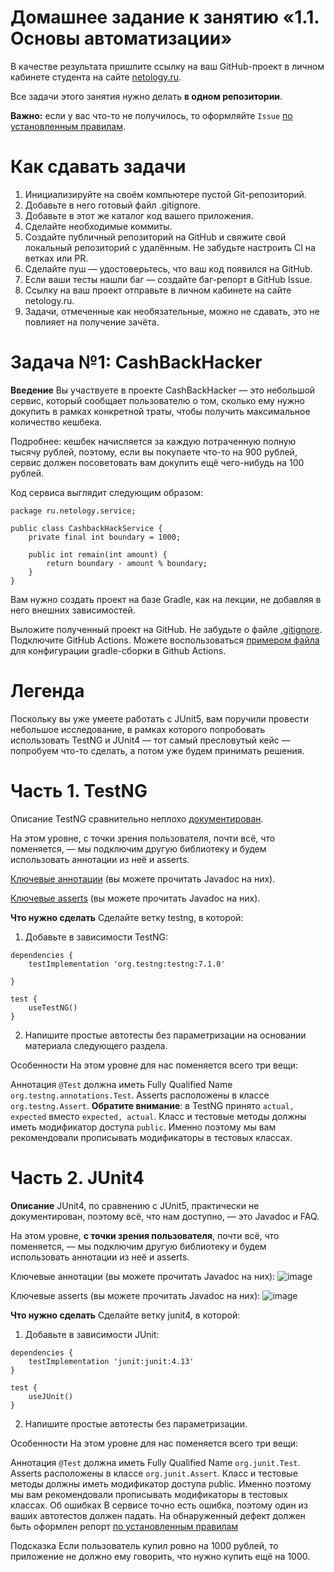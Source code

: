 # Домашнее задание к занятию «1.1. Основы автоматизации»

В качестве результата пришлите ссылку на ваш GitHub-проект в личном кабинете студента на сайте [netology.ru](https://netology.ru/).

Все задачи этого занятия нужно делать **в одном репозитории**.

**Важно:** если у вас что-то не получилось, то оформляйте ```Issue``` [по установленным правилам](https://github.com/netology-code/aqa-homeworks/blob/master/report-requirements.md).

# Как сдавать задачи
1. Инициализируйте на своём компьютере пустой Git-репозиторий.
2. Добавьте в него готовый файл .gitignore.
3. Добавьте в этот же каталог код вашего приложения.
4. Сделайте необходимые коммиты.
5. Создайте публичный репозиторий на GitHub и свяжите свой локальный репозиторий с удалённым. Не забудьте настроить CI на ветках или PR.
6. Сделайте пуш — удостоверьтесь, что ваш код появился на GitHub.
7. Если ваши тесты нашли баг — создайте баг-репорт в GitHub Issue.
8. Ссылку на ваш проект отправьте в личном кабинете на сайте netology.ru.
9. Задачи, отмеченные как необязательные, можно не сдавать, это не повлияет на получение зачёта.

# Задача №1: CashBackHacker

**Введение**
Вы участвуете в проекте CashBackHacker — это небольшой сервис, который сообщает пользователю о том, сколько ему нужно докупить в рамках конкретной траты, чтобы получить максимальное количество кешбека.

Подробнее: кешбек начисляется за каждую потраченную полную тысячу рублей, поэтому, если вы покупаете что-то на 900 рублей, сервис должен посоветовать вам докупить ещё чего-нибудь на 100 рублей.

Код сервиса выглядит следующим образом:

```
package ru.netology.service;

public class CashbackHackService {
    private final int boundary = 1000;

    public int remain(int amount) {
        return boundary - amount % boundary;
    }
}
```

Вам нужно создать проект на базе Gradle, как на лекции, не добавляя в него внешних зависимостей.

Выложите полученный проект на GitHub. Не забудьте о файле [.gitignore](https://github.com/netology-code/aqa-homeworks/blob/master/.gitignore). Подключите GitHub Actions. Можете воспользоваться [примером файла](https://github.com/netology-code/aqa-homeworks/blob/master/basics/gradle.yml) для конфигурации gradle-сборки в Github Actions.

# Легенда
Поскольку вы уже умеете работать с JUnit5, вам поручили провести небольшое исследование, в рамках которого попробовать использовать TestNG и JUnit4 — тот самый пресловутый кейс — попробуем что-то сделать, а потом уже будем принимать решения.

# Часть 1. TestNG
Описание
TestNG сравнительно неплохо [документирован](https://testng.org/doc/documentation-main.html).

На этом уровне, с точки зрения пользователя, почти всё, что поменяется, — мы подключим другую библиотеку и будем использовать аннотации из неё и asserts.

[Ключевые аннотации](https://testng.org/doc/documentation-main.html#annotations) (вы можете прочитать Javadoc на них).

[Ключевые asserts](https://testng.org/doc/documentation-main.html#success-failure) (вы можете прочитать Javadoc на них).

**Что нужно сделать**
Сделайте ветку testng, в которой:

1. Добавьте в зависимости TestNG:

```
dependencies {
    testImplementation 'org.testng:testng:7.1.0'

}

test {
    useTestNG()
}
```

2. Напишите простые автотесты без параметризации на основании материала следующего раздела.

Особенности
На этом уровне для нас поменяется всего три вещи:

Аннотация ```@Test``` должна иметь Fully Qualified Name ```org.testng.annotations.Test```.
Asserts расположены в классе ```org.testng.Assert```. **Обратите внимание**: в TestNG принято ```actual, expected``` вместо ```expected, actual```.
Класс и тестовые методы должны иметь модификатор доступа ```public```. Именно поэтому мы вам рекомендовали прописывать модификаторы в тестовых классах.

# Часть 2. JUnit4

**Описание**
JUnit4, по сравнению с JUnit5, практически не документирован, поэтому всё, что нам доступно, — это Javadoc и FAQ.

На этом уровне, **с точки зрения пользователя**, почти всё, что поменяется, — мы подключим другую библиотеку и будем использовать аннотации из неё и asserts.

Ключевые аннотации (вы можете прочитать Javadoc на них): 
![image](https://github.com/Ira-Akira/AUTO_QA_1.1/assets/64973067/1deeac57-12ef-4157-a53d-8cef9e9422f6)

Ключевые asserts (вы можете прочитать Javadoc на них): 
![image](https://github.com/Ira-Akira/AUTO_QA_1.1/assets/64973067/d83cd3eb-6c64-4fbc-846a-cad6123fc0f4)

**Что нужно сделать**
Сделайте ветку junit4, в которой:

1. Добавьте в зависимости JUnit:
```
dependencies {
    testImplementation 'junit:junit:4.13'
}

test {
    useJUnit()
}
```

2. Напишите простые автотесты без параметризации.

Особенности
На этом уровне для нас поменяется всего три вещи:

Аннотация ```@Test``` должна иметь Fully Qualified Name ```org.junit.Test```.
Asserts расположены в классе ```org.junit.Assert```.
Класс и тестовые методы должны иметь модификатор доступа public. Именно поэтому мы вам рекомендовали прописывать модификаторы в тестовых классах.
Об ошибках
В сервисе точно есть ошибка, поэтому один из ваших автотестов должен падать. На обнаруженный дефект должен быть оформлен репорт [по установленным правилам](https://github.com/netology-code/aqa-homeworks/blob/master/report-requirements.md)

Подсказка
Если пользователь купил ровно на 1000 рублей, то приложение не должно ему говорить, что нужно купить ещё на 1000.
